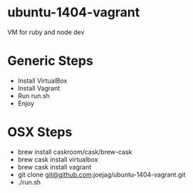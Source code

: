 # ubuntu-1404-vagrant

VM for ruby and node dev

# Generic Steps

* Install VirtualBox
* Install Vagrant
* Run run.sh
* Enjoy

# OSX Steps

* brew install caskroom/cask/brew-cask
* brew cask install virtualbox
* brew cask install vagrant
* git clone git@github.com:joejag/ubuntu-1404-vagrant.git
* ./run.sh
